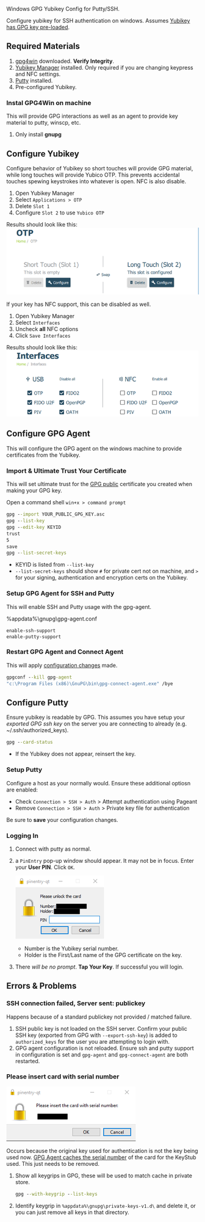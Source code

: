 Windows GPG Yubikey Config for Putty/SSH.

Configure yubikey for SSH authentication on windows. Assumes [Yubikey has GPG
key pre-loaded](README.md).

Required Materials
------------------
1. [gpg4win][1] downloaded. **Verify Integrity**.
1. [Yubikey Manager][2] installed. Only required if you are changing keypress
   and NFC settings.
1. [Putty][3] installed.
1. Pre-configured Yubikey.

### Instal GPG4Win on machine
This will provide GPG interactions as well as an agent to provide key material
to putty, winscp, etc.

1. Only install **gnupg**

Configure Yubikey
-----------------
Configure behavior of Yubikey so short touches will provide GPG material, while
long touches will provide Yubico OTP. This prevents accidental touches spewing
keystrokes into whatever is open. NFC is also disable.

1. Open Yubikey Manager
1. Select `Applications > OTP`
1. Delete `Slot 1`
1. Configure `Slot 2` to use `Yubico OTP`

Results should look like this:
![Yubikey OTP setup](yubikey-otp.png)

If your key has NFC support, this can be disabled as well.

1. Open Yubikey Manager
1. Select `Interfaces`
1. Uncheck **all** NFC options
1. Click `Save Interfaces`

Results should look like this:
![Yubikey interfaces setup](yubikey-nfc.png)

Configure GPG Agent
-------------------
This will configure the GPG agent on the windows machine to provide certificates
from the Yubikey.

### Import & Ultimate Trust Your Certificate
This will set ultimate trust for the [GPG public][6] certificate you created when
making your GPG key.

Open a command shell `win+x > command prompt`
```cmd
gpg --import YOUR_PUBLIC_GPG_KEY.asc
gpg --list-key
gpg --edit-key KEYID
trust
5
save
gpg --list-secret-keys
```
* KEYID is listed from `--list-key`
* `--list-secret-keys` should show `#` for private cert not on machine, and `>`
  for your signing, authentication and encryption certs on the Yubikey.

### Setup GPG Agent for SSH and Putty
This will enable SSH and Putty usage with the gpg-agent.

%appdata%\gnupg\gpg-agent.conf
```
enable-ssh-support
enable-putty-support
```

### Restart GPG Agent and Connect Agent
This will apply [configuration changes][4] made.
```cmd
gpgconf --kill gpg-agent
"c:\Program Files (x86)\GnuPG\bin\gpg-connect-agent.exe" /bye
```

Configure Putty
---------------
Ensure yubikey is readable by GPG. This assumes you have setup your _exported
GPG ssh key_ on the server you are connecting to already (e.g.
~/.ssh/authorized_keys).

```cmd
gpg --card-status
```
* If the Yubikey does not appear, reinsert the key.

### Setup Putty
Configure a host as your normally would. Ensure these additional optiosn are
enabled:

* Check `Connection > SSH > Auth` > Attempt authentication using Pageant
* Remove `Connection > SSH > Auth` > Private key file for authentication

Be sure to **save** your configuration changes.

### Logging In

1. Connect with putty as normal.
1. a `PinEntry` pop-up window should appear. It may not be in focus. Enter your
   **User PIN**. Click `OK`.

   ![PinEntry](pinentry.png)
   * Number is the Yubikey serial number.
   * Holder is the First/Last name of the GPG certificate on the key.

1. There _will be no prompt_. **Tap Your Key**. If successful you will login.

Errors & Problems
-----------------

### SSH connection failed, Server sent: publickey
Happens because of a standard publickey not provided / matched failure.

1. SSH public key is not loaded on the SSH server. Confirm your public SSH key
   (exported from GPG with `--export-ssh-key`) is added to `authorized_keys` for
   the user you are attempting to login with.
1. GPG agent configuration is not reloaded. Ensure ssh and putty support in
   configuration is set and `gpg-agent` and `gpg-connect-agent` are both
   restarted.

### Please insert card with serial number
![PinEntry wrong key](pinentry-wrong-key.png)

Occurs because the original key used for authentication is not the key being
used now. [GPG Agent caches the serial number][5] of the card for the KeyStub
used. This just needs to be removed.

1. Show all keygrips in GPG, these will be used to match cache in private store.
   ```cmd
   gpg --with-keygrip --list-keys
   ```
1. Identify keygrip in `%appdata%\gnupg\private-keys-v1.d\` and delete it, or
   you can just remove all keys in that directory.

[1]: https://www.gpg4win.org/package-integrity.html
[2]: https://www.yubico.com/products/services-software/download/yubikey-manager/
[3]: https://www.putty.org/
[4]: https://superuser.com/questions/1075404/how-can-i-restart-gpg-agent
[5]: https://security.stackexchange.com/questions/165286/how-to-use-multiple-smart-cards-with-gnupg
[6]: https://stackoverflow.com/questions/31784368/how-to-give-highest-trust-level-to-an-openpgp-certificate-in-kleopatra

[7]: https://developers.yubico.com/PGP/SSH_authentication/Windows.html
[8]: https://www.linode.com/docs/security/authentication/gpg-key-for-ssh-authentication/
[9]: https://codingnest.com/how-to-use-gpg-with-yubikey-wsl/
[10]: https://ttmm.io/tech/yubikey/
[11]: https://occamy.chemistry.jhu.edu/references/pubsoft/YubikeySSH/index.php